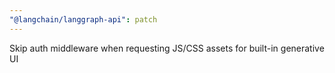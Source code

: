 ```yaml
---
"@langchain/langgraph-api": patch
---
```


Skip auth middleware when requesting JS/CSS assets for built-in generative UI
